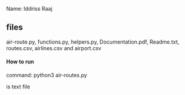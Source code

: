 Name: Iddriss Raaj

## files 
air-route.py,
functions.py,
helpers.py,
Documentation.pdf,
Readme.txt,
routes.csv,
airlines.csv
and airport.csv


#### How to run
command: python3 air-routes.py <inputfile>

<inputfile> is text file